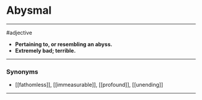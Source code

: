# Abysmal
---
#adjective
- **Pertaining to, or resembling an abyss.**
- **Extremely bad; terrible.**
---
### Synonyms
- [[fathomless]], [[immeasurable]], [[profound]], [[unending]]
---
